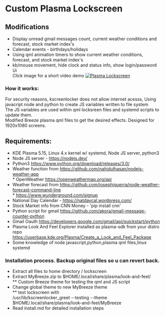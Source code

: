 # Custom Plasma Lockscreen
## Modifications
* Display unread gmail messages count, current weather conditions and forecast, stock market index's
* Calendar events - birthdays/holidays
* Using qml animation timers to show current weather conditions, forecast, and stock market index's
* kb/mouse movement, hide clock and status info, show login/password Ui <br/>
Click image for a short video demo
[![Plasma Lockscreen](lockscreen.png)](https://user-images.githubusercontent.com/9554887/137651273-b48f7208-2461-436c-b146-abd574601509.mp4)


### How it works:
For security reasons, kscreenlocker does not allow internet acesss, 
Using javacript node and python to create JS variables written to file system <br/>
The JS variables are used within qml locksreen files and systemd scripts to update them. <br/>
Modified Breeze plasma qml files to get the desired effects. Designed for 1920x1080 screens. <br/>

## Requirements:
* KDE Plasma 5.15, Linux 4.x kernel w/ systemd, Node JS server, python3
* Node JS server - https://nodejs.dev/
* Python3 https://www.python.org/download/releases/3.0/
* Weather function from https://github.com/nahidulhasan/nodejs-weather-app <br/>
      * OpenWeather https://openweathermap.org/api
* Weather forecast from https://github.com/josephjguerra/node-weather-forecast-command-line <br/>
      * https://www.wunderground.com/signup
* National Day Calendar - https://natdaycal.wordpress.com/
* Stock Market info from CNN Money - 'pip install cnn' <br/>
* Python script for gmail https://github.com/akora/gmail-message-counter-python
* Gmail Oauth https://developers.google.com/gmail/api/quickstart/python
* Plasma Look And Feel Explorer installed as plasma-sdk from your distro repo
      https://userbase.kde.org/Plasma/Create_a_Look_and_Feel_Package
* Some knowledge of node javascript,python,plasma qml files,linux systemd

### Installation process. Backup original files so u can revert back.

* Extract all files to home directory / lockscreen <br/>
* Extract MyBreeze.zip to $HOME/.local/share/plasma/look-and-feel/ <br/>
   ** Custom Breeze theme for testing the qml and JS script <br/>
* Change global theme to new MyBreeze theme <br/>
  ** test lockscreen with <br/>
      /usr/lib/kscreenlocker_greet --testing --theme $HOME/.local/share/plasma/look-and-feel/MyBreeze   <br/>
 * Read install.md for detailed installation steps

